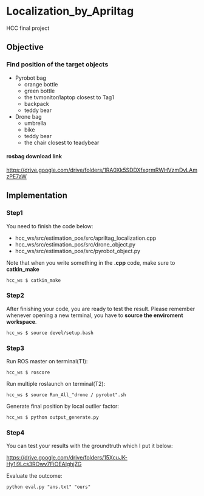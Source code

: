 # Localization_by_Apriltag
HCC final project
## Objective
### Find position of the target objects
* Pyrobot bag
  * orange bottle
  * green bottle
  * the tvmonitor/laptop closest to Tag1
  * backpack
  * teddy bear
* Drone bag
  * umbrella
  * bike
  * teddy bear
  * the chair closest to teadybear
#### rosbag download link
https://drive.google.com/drive/folders/1RA0Xk5SDDXfxqrmRWHVzmDvLAmzPE7aW
## Implementation
### Step1
You need to finish the code below:
* hcc_ws/src/estimation_pos/src/apriltag_localization.cpp
* hcc_ws/src/estimation_pos/src/drone_object.py
* hcc_ws/src/estimation_pos/src/pyrobot_object.py

Note that when you write something in the **.cpp** code, make sure to **catkin_make**
```
hcc_ws $ catkin_make
```
### Step2
After finishing your code, you are ready to test the result. Please remember whenever opening a new terminal, you have to **source the enviroment workspace**.
```
hcc_ws $ source devel/setup.bash
```
### Step3
Run ROS master on terminal(T1):
```
hcc_ws $ roscore
```
Run multiple roslaunch on terminal(T2):
```
hcc_ws $ source Run_All_"drone / pyrobot".sh
```
Generate final position by local outlier factor:
```
hcc_ws $ python output_generate.py
```
### Step4
You can test your results with the groundtruth which I put it below:

https://drive.google.com/drive/folders/15XcuJK-Hy1i9Lcs3ROwv7FiOEAIghjZG

Evaluate the outcome:
```
python eval.py "ans.txt" "ours"
```


